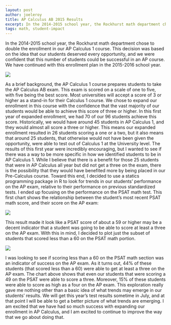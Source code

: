 ```yaml
---
layout: post
author: joeleroy
title: AP Calculus AB 2015 Results
excerpt: In the 2014-2015 school year, the Rockhurst math department chose to double the enrollment in our AP Calculus 1 course. This decision was based on the idea that our students deserved every opportunity, and we were confident that this number of students could be successful in an AP course. We have continued with this enrollment plan in the 2015-2016 school year.
tags: math, student-impact
---
```

In the 2014-2015 school year, the Rockhurst math department chose to double the enrollment in our AP Calculus 1 course. This decision was based on the idea that our students deserved every opportunity, and we were confident that this number of students could be successful in an AP course. We have continued with this enrollment plan in the 2015-2016 school year. 

<div class="flex-wrapper">
  <img src="{{ site.baseurl }}/img/MathCurriculum.jpg">
</div>

As a brief background, the AP Calculus 1 course prepares students to take the AP Calculus AB exam. This exam is scored on a scale of one to five, with five being the best score. Most universities will accept a score of 3 or higher as a stand-in for their Calculus 1 course. We chose to expand our enrollment in this course with the confidence that the vast majority of our students would be able to achieve this score of three or higher. In this first year of expanded enrollment, we had 70 of our 96 students achieve this score. Historically, we would have around 45 students in AP Calculus 1, and they would almost all score a three or higher. This means our expanded enrollment resulted in 26 students scoring a one or a two, but it also means that around 25 students, that otherwise would not have been given the opportunity, were able to test out of Calculus 1 at the University level. The results of this first year were incredibly encouraging, but I wanted to see if there was a way to be more specific in how we identified students to be in AP Calculus 1. While I believe that there is a benefit for those 25 students that were in AP Calculus all year but did not get a three on the exam, there is the possibility that they would have benefited more by being placed in our Pre-Calculus course. Toward this end, I decided to use a statics programming package in R to look for trends in our students’ performance on the AP exam, relative to their performance on previous standardized tests. I ended up focusing on the performance on the PSAT math test. This first chart shows the relationship between the student’s most recent PSAT math score, and their score on the AP exam:

<div class="flex-wrapper">
  <img src="{{ site.baseurl }}/img/apcab1.png">
</div>

This result made it look like a PSAT score of about a 59 or higher may be a decent indicator that a student was going to be able to score at least a three on the AP exam. With this in mind, I decided to plot just the subset of students that scored less than a 60 on the PSAT math portion.

<div class="flex-wrapper">
  <img src="{{ site.baseurl }}/img/apcab2.png">
</div>

I was looking to see if scoring less than a 60 on the PSAT math section was an indicator of success on the AP exam. As it turns out, 44% of these students (that scored less than a 60) were able to get at least a three on the AP exam. The chart above shows that even our students that were scoring a 49 on the PSAT were able to score a three. Moreover, 15% of these students were able to score as high as a four on the AP exam. This exploration really gave me nothing other than a basic idea of what trends may emerge in our students’ results. We will get this year’s test results sometime in July, and at that point I will be able to get a better picture of what trends are emerging. I am excited that we have had so much success with expanding our enrollment in AP Calculus, and I am excited to continue to improve the way that we go about doing that.

